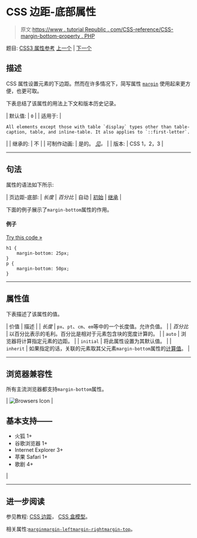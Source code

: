 # CSS 边距-底部属性

> 原文:[https://www . tutorial Republic . com/CSS-reference/CSS-margin-bottom-property . PHP](https://www.tutorialrepublic.com/css-reference/css-margin-bottom-property.php)

题目: [CSS3 属性参考](css3-properties.php) [上一个](css-margin-property.php) | [下一个](css-margin-left-property.php)

## 描述

CSS 属性设置元素的下边距。然而在许多情况下，简写属性 [`margin`](css-margin-property.php) 使用起来更方便，也更可取。

下表总结了该属性的用法上下文和版本历史记录。

| 默认值: | `0` |
| 适用于: | 

```
All elements except those with table `display` types other than table-
caption, table, and inline-table. It also applies to `::first-letter`.
```

 |
| 继承的: | 不 |
| 可制作动画: | 是的。 [*见*](css-animatable-properties.php)*。* |
| 版本: | CSS 1，2，3 |

* * *

## 句法

属性的语法如下所示:

| 页边距-底部: | *长度* &#124; *百分比* &#124; 自动 &#124; [初始](../definitions.php#initial) &#124; [继承](../definitions.php#inherit) |

下面的例子展示了`margin-bottom`属性的作用。

#### 例子

[Try this code »](../codelab.php?topic=css&file=margin-bottom-property "Try this code using online Editor")

```
h1 {
    margin-bottom: 25px;
}
p {
    margin-bottom: 50px;
}
```

* * *

## 属性值

下表描述了该属性的值。

| 价值 | 描述 |
| *长度* | `px`、`pt`、`cm`、`em`等中的一个长度值。允许负值。 |
| *百分比* | 以百分比表示的毛利。百分比是相对于元素包含块的宽度计算的。 |
| `auto` | 浏览器将计算指定元素的边距。 |
| `initial` | 将此属性设置为其默认值。 |
| `inherit` | 如果指定的话，关联的元素取其父元素`margin-bottom`属性的[计算值](../definitions.php#computed-value)。 |

* * *

## 浏览器兼容性

所有主流浏览器都支持`margin-bottom`属性。

| ![Browsers Icon](../Images/e9331123c77668c1832e541c2fca1002.png) | 

## 基本支持——

*   火狐 1+
*   谷歌浏览器 1+
*   Internet Explorer 3+
*   苹果 Safari 1+
*   歌剧 4+

 |

* * *

## 进一步阅读

参见教程: [CSS 边距](../css-tutorial/css-margin.php)， [CSS 盒模型](../css-tutorial/css-box-model.php)。

相关属性:[`margin`](css-margin-property.php)[`margin-left`](css-margin-left-property.php)[`margin-right`](css-margin-right-property.php)[`margin-top`](css-margin-top-property.php)。